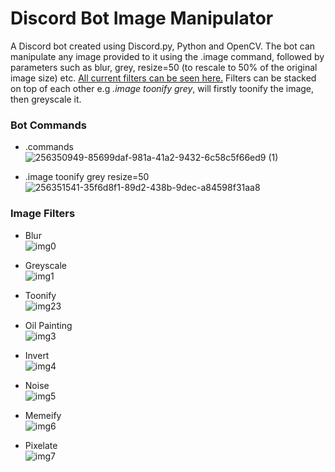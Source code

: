 # Discord Bot Image Manipulator
A Discord bot created using Discord.py, Python and OpenCV. The bot can manipulate any image provided to it using the .image command, followed by parameters such as blur, grey, resize=50 (to rescale to 50% of the original image size) etc. [All current filters can be seen here.](#image-filters) Filters can be stacked on top of each other e.g _.image toonify grey_, will firstly toonify the image, then greyscale it.

### Bot Commands
- .commands   
![256350949-85699daf-981a-41a2-9432-6c58c5f66ed9 (1)](https://github.com/Amber-Abuah/Discord-Bot-Image-Manipulator/assets/107321078/6ff5ef41-1661-4c5a-9224-48794e49cc7a)


- .image toonify grey resize=50    
![256351541-35f6d8f1-89d2-438b-9dec-a84598f31aa8](https://github.com/Amber-Abuah/Discord-Bot-Image-Manipulator/assets/107321078/9f63c580-c686-4d6f-a1c1-787652402ac7)


### Image Filters
- Blur   
![img0](https://github.com/Amber-Abuah/Discord-Bot-Image-Manipulator/assets/107321078/6237d4e3-34c2-442a-aeda-744383fbd0a9)

- Greyscale   
![img1](https://github.com/Amber-Abuah/Discord-Bot-Image-Manipulator/assets/107321078/d1c77cd1-7f55-4e2e-9dbd-84ff6c0be548)

- Toonify   
![img23](https://github.com/Amber-Abuah/Discord-Bot-Image-Manipulator/assets/107321078/9595dc08-9b69-41c6-95a1-e72d8fb2186b)

- Oil Painting   
![img3](https://github.com/Amber-Abuah/Discord-Bot-Image-Manipulator/assets/107321078/59a97027-0ee9-4377-8343-69c9b8c57875)

- Invert   
![img4](https://github.com/Amber-Abuah/Discord-Bot-Image-Manipulator/assets/107321078/92ed9e6a-36e3-4d15-8fd2-611edcedce74)

- Noise   
![img5](https://github.com/Amber-Abuah/Discord-Bot-Image-Manipulator/assets/107321078/7059c31b-0f3d-47d6-80d2-68ac2c1574bd)

- Memeify   
![img6](https://github.com/Amber-Abuah/Discord-Bot-Image-Manipulator/assets/107321078/310cf646-1569-4f45-80a5-b945350efde9)

- Pixelate   
![img7](https://github.com/Amber-Abuah/Discord-Bot-Image-Manipulator/assets/107321078/3b7402a0-6755-4ca5-8be9-3ff61d87d34d)
